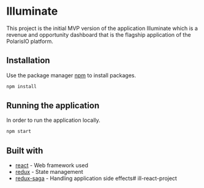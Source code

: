 # Illuminate

This project is the initial MVP version of the application Illuminate which is a revenue and opportunity
dashboard that is the flagship application of the PolarisIO platform.


## Installation
Use the package manager [npm](https://www.npmjs.com/get-npm) to install packages.
```bash
npm install
```

## Running the application
In order to run the application locally.
```bash
npm start
```

## Built with
* [react](https://reactjs.org/) - Web framework used
* [redux](https://redux.js.org/) - State management
* [redux-saga](https://redux-saga.js.org/) - Handling application side effects# ill-react-project
